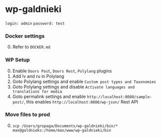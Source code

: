 # wp-galdnieki

`login: admin`
`password: test`

### Docker settings

0. Refer to `DOCKER.md`

### WP Setup ###

0. Enable `Doors Post`, `Doors Rest`, `Polylang` plugins
0. Add lv and ru in Polylang
0. Goto Polylang settings and enable `Custom post types and Taxonomies`
0. Goto Polylang settings and disable `Activate languages and translations for media`
0. Goto permalink settings and enable `http://localhost:8080/sample-post/`, this enables `http://localhost:8080/wp-json/` Rest API

### Move files to prod

0. `scp /Users/gropaga/Documents/wp-galdnieki/bin/* max@galdnieks:/home/max/www/wp-galdnieki/bin`